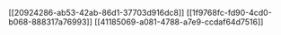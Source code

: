 [[20924286-ab53-42ab-86d1-37703d916dc8]]
[[1f9768fc-fd90-4cd0-b068-888317a76993]]
[[41185069-a081-4788-a7e9-ccdaf64d7516]]
